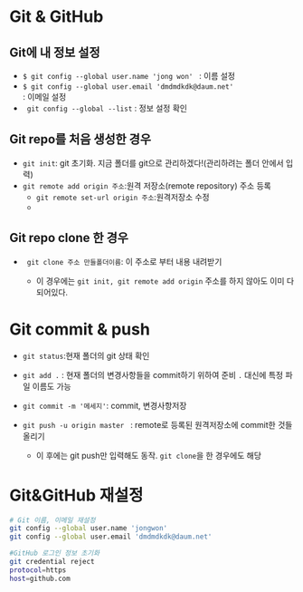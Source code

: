 # Git & GitHub

##  Git에 내 정보 설정

- `$ git config --global user.name 'jong won' ` : 이름 설정
- `$ git config --global user.email 'dmdmdkdk@daum.net'                            ` : 이메일 설정
- ` git config --global --list` : 정보 설정 확인

## Git repo를 처음 생성한 경우

- `git init`: git 초기화. 지금 폴더를 git으로 관리하겠다!(관리하려는 폴더 안에서 입력)
- `git remote add origin 주소`:원격 저장소(remote repository) 주소 등록
  * `git remote set-url origin 주소`:원격저장소 수정
  * 

## Git repo clone 한 경우

- ` git clone 주소 만들폴더이름`: 이 주소로 부터 내용 내려받기

  - 이 경우에는 `git init, git remote add origin`  주소를 하지 않아도 이미 다 되어있다.


#  Git commit & push

- `git status`:현재 폴더의 git 상태 확인

- `git add .` : 현재 폴더의 변경사항들을 commit하기 위하여 준비 `.` 대신에 특정 파일 이름도 가능
- `git commit -m '메세지'`: commit, 변경사항저장
- `git push -u origin master ` : remote로 등록된 원격저장소에 commit한 것들 올리기
  - 이 후에는 git push만 입력해도 동작. `git clone`을 한 경우에도 해당

# Git&GitHub 재설정

``` bash
# Git 이름, 이메일 재설정
git config --global user.name 'jongwon'
git config --global user.email 'dmdmdkdk@daum.net'

#GitHub 로그인 정보 초기화
git credential reject
protocol=https
host=github.com
```